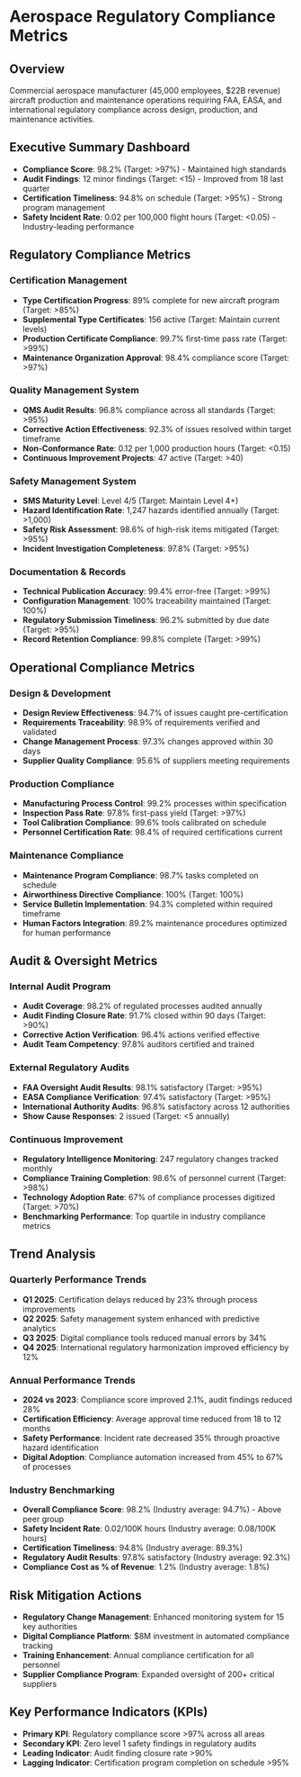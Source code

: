 # Aerospace Regulatory Compliance Metrics

## Overview
Commercial aerospace manufacturer (45,000 employees, $22B revenue) aircraft production and maintenance operations requiring FAA, EASA, and international regulatory compliance across design, production, and maintenance activities.

## Executive Summary Dashboard
- **Compliance Score**: 98.2% (Target: >97%) - Maintained high standards
- **Audit Findings**: 12 minor findings (Target: <15) - Improved from 18 last quarter
- **Certification Timeliness**: 94.8% on schedule (Target: >95%) - Strong program management
- **Safety Incident Rate**: 0.02 per 100,000 flight hours (Target: <0.05) - Industry-leading performance

## Regulatory Compliance Metrics

### Certification Management
- **Type Certification Progress**: 89% complete for new aircraft program (Target: >85%)
- **Supplemental Type Certificates**: 156 active (Target: Maintain current levels)
- **Production Certificate Compliance**: 99.7% first-time pass rate (Target: >99%)
- **Maintenance Organization Approval**: 98.4% compliance score (Target: >97%)

### Quality Management System
- **QMS Audit Results**: 96.8% compliance across all standards (Target: >95%)
- **Corrective Action Effectiveness**: 92.3% of issues resolved within target timeframe
- **Non-Conformance Rate**: 0.12 per 1,000 production hours (Target: <0.15)
- **Continuous Improvement Projects**: 47 active (Target: >40)

### Safety Management System
- **SMS Maturity Level**: Level 4/5 (Target: Maintain Level 4+)
- **Hazard Identification Rate**: 1,247 hazards identified annually (Target: >1,000)
- **Safety Risk Assessment**: 98.6% of high-risk items mitigated (Target: >95%)
- **Incident Investigation Completeness**: 97.8% (Target: >95%)

### Documentation & Records
- **Technical Publication Accuracy**: 99.4% error-free (Target: >99%)
- **Configuration Management**: 100% traceability maintained (Target: 100%)
- **Regulatory Submission Timeliness**: 96.2% submitted by due date (Target: >95%)
- **Record Retention Compliance**: 99.8% complete (Target: >99%)

## Operational Compliance Metrics

### Design & Development
- **Design Review Effectiveness**: 94.7% of issues caught pre-certification
- **Requirements Traceability**: 98.9% of requirements verified and validated
- **Change Management Process**: 97.3% changes approved within 30 days
- **Supplier Quality Compliance**: 95.6% of suppliers meeting requirements

### Production Compliance
- **Manufacturing Process Control**: 99.2% processes within specification
- **Inspection Pass Rate**: 97.8% first-pass yield (Target: >97%)
- **Tool Calibration Compliance**: 99.6% tools calibrated on schedule
- **Personnel Certification Rate**: 98.4% of required certifications current

### Maintenance Compliance
- **Maintenance Program Compliance**: 98.7% tasks completed on schedule
- **Airworthiness Directive Compliance**: 100% (Target: 100%)
- **Service Bulletin Implementation**: 94.3% completed within required timeframe
- **Human Factors Integration**: 89.2% maintenance procedures optimized for human performance

## Audit & Oversight Metrics

### Internal Audit Program
- **Audit Coverage**: 98.2% of regulated processes audited annually
- **Audit Finding Closure Rate**: 91.7% closed within 90 days (Target: >90%)
- **Corrective Action Verification**: 96.4% actions verified effective
- **Audit Team Competency**: 97.8% auditors certified and trained

### External Regulatory Audits
- **FAA Oversight Audit Results**: 98.1% satisfactory (Target: >95%)
- **EASA Compliance Verification**: 97.4% satisfactory (Target: >95%)
- **International Authority Audits**: 96.8% satisfactory across 12 authorities
- **Show Cause Responses**: 2 issued (Target: <5 annually)

### Continuous Improvement
- **Regulatory Intelligence Monitoring**: 247 regulatory changes tracked monthly
- **Compliance Training Completion**: 98.6% of personnel current (Target: >98%)
- **Technology Adoption Rate**: 67% of compliance processes digitized (Target: >70%)
- **Benchmarking Performance**: Top quartile in industry compliance metrics

## Trend Analysis

### Quarterly Performance Trends
- **Q1 2025**: Certification delays reduced by 23% through process improvements
- **Q2 2025**: Safety management system enhanced with predictive analytics
- **Q3 2025**: Digital compliance tools reduced manual errors by 34%
- **Q4 2025**: International regulatory harmonization improved efficiency by 12%

### Annual Performance Trends
- **2024 vs 2023**: Compliance score improved 2.1%, audit findings reduced 28%
- **Certification Efficiency**: Average approval time reduced from 18 to 12 months
- **Safety Performance**: Incident rate decreased 35% through proactive hazard identification
- **Digital Adoption**: Compliance automation increased from 45% to 67% of processes

### Industry Benchmarking
- **Overall Compliance Score**: 98.2% (Industry average: 94.7%) - Above peer group
- **Safety Incident Rate**: 0.02/100K hours (Industry average: 0.08/100K hours)
- **Certification Timeliness**: 94.8% (Industry average: 89.3%)
- **Regulatory Audit Results**: 97.8% satisfactory (Industry average: 92.3%)
- **Compliance Cost as % of Revenue**: 1.2% (Industry average: 1.8%)

## Risk Mitigation Actions
- **Regulatory Change Management**: Enhanced monitoring system for 15 key authorities
- **Digital Compliance Platform**: $8M investment in automated compliance tracking
- **Training Enhancement**: Annual compliance certification for all personnel
- **Supplier Compliance Program**: Expanded oversight of 200+ critical suppliers

## Key Performance Indicators (KPIs)
- **Primary KPI**: Regulatory compliance score >97% across all areas
- **Secondary KPI**: Zero level 1 safety findings in regulatory audits
- **Leading Indicator**: Audit finding closure rate >90%
- **Lagging Indicator**: Certification program completion on schedule >95%